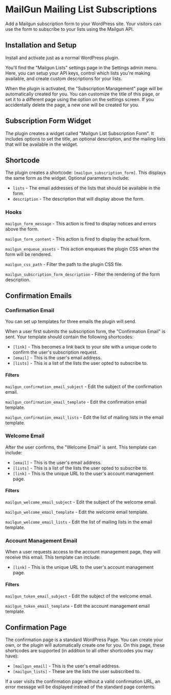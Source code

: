 # MailGun Mailing List Subscriptions

Add a Mailgun subscription form to your WordPress site. Your visitors can use the form to subscribe to your lists using the Mailgun API.

## Installation and Setup

Install and activate just as a normal WordPress plugin.

You'll find the "Mailgun Lists" settings page in the Settings admin menu. Here, you can setup your API keys, control which lists you're making available, and create custom descriptions for your lists.

When the plugin is activated, the "Subscription Management" page will be automatically created for you. You can customize the title of this page, or set it to a different page using the option on the settings screen. If you accidentally delete the page, a new one will be created for you.

## Subscription Form Widget

The plugin creates a widget called "Mailgun List Subscription Form". It includes options to set the title, an optional description, and the mailing lists that will be available in the widget.

## Shortcode

The plugin creates a shortcode: `[mailgun_subscription_form]`. This displays the same form as the widget. Optional parameters include:

* `lists` - The email addresses of the lists that should be available in the form.
* `description` - The description that will display above the form.

### Hooks

`mailgun_form_message` - This action is fired to display notices and errors above the form.

`mailgun_form_content` - This action is fired to display the actual form.

`mailgun_enqueue_assets` - This action enqueues the plugin CSS when the form will be rendered.

`mailgun_css_path` - Filter the path to the plugin CSS file.

`mailgun_subscription_form_description` - Filter the rendering of the form description.

## Confirmation Emails

### Confirmation Email

You can set up templates for three emails the plugin will send.

When a user first submits the subscription form, the "Confirmation Email" is sent. Your template should contain the following shortcodes:

* `[link]` - This becomes a link back to your site with a unique code to confirm the user's subscription request.
* `[email]` - This is the user's email address.
* `[lists]` - This is a list of the lists the user opted to subscribe to.

#### Filters

`mailgun_confirmation_email_subject` - Edit the subject of the confirmation email.

`mailgun_confirmation_email_template` - Edit the confirmation email template.

`mailgun_confirmation_email_lists` - Edit the list of mailing lists in the email template.

### Welcome Email

After the user confirms, the "Welcome Email" is sent. This template can include:

* `[email]` - This is the user's email address.
* `[lists]` - This is a list of the lists the user opted to subscribe to.
* `[link]`  - This is the unique URL to the user's account management page.

#### Filters

`mailgun_welcome_email_subject` - Edit the subject of the welcome email.

`mailgun_welcome_email_template` - Edit the welcome email template.

`mailgun_welcome_email_lists` - Edit the list of mailing lists in the email template.

### Account Management Email

When a user requests access to the account management page, they will receive this email. This template can include:

* `[link]`  - This is the unique URL to the user's account management page.

#### Filters

`mailgun_token_email_subject` - Edit the subject of the welcome email.

`mailgun_token_email_template` - Edit the account management email template.

## Confirmation Page

The confirmation page is a standard WordPress Page. You can create your own, or the plugin will automatically create one for you. On this page, these shortcodes are supported (in addition to all other shortcodes you may have):

* `[mailgun_email]` - This is the user's email address.
* `[mailgun_lists]` - These are the lists the user subscribed to.

If a user visits the confirmation page without a valid confirmation URL, an error message will be displayed instead of the standard page contents.

